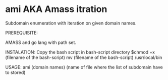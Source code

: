 # ami AKA Amass itration
Subdomain enumeration with iteration on given domain names.

PREREQUISITE:

AMASS and go lang with path set.

INSTALATION:
Copy the bash script in bash-script directory
$chmod +x (filename of the bash-script)
mv (filename of the bash-script) /usr/local/bin

USAGE:
  ami (domain names) (name of file where the list of subdomain have to stored)
  

